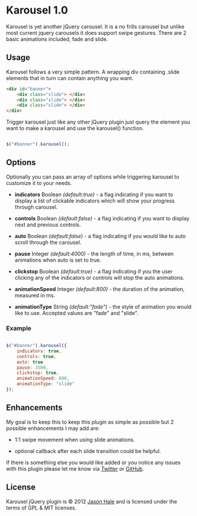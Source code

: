 # Karousel 1.0
Karousel is yet another jQuery carousel. It is a no frills carousel but unlike most current jquery carousels it does support swipe gestures. There are 2 basic animations included, fade and slide.

## Usage
Karousel follows a very simple pattern. A wrapping div containing .slide elements that in turn can contain anything you want.

``` html
<div id="banner">
	<div class="slide"> </div>
	<div class="slide"> </div>
	<div class="slide"> </div>
</div>
```

Trigger karousel just like any other jQuery plugin just query the element you want to make a karousel and use the karousel() function.

``` js

$("#banner").karousel();

```

## Options

Optionally you can pass an array of options while triggering karousel to customize it to your needs. 

- **indicators** Boolean *(default:true)* - a flag indicating if you want to display a list of clickable indicators which will show your progress through carousel.

-	**controls** Boolean *(default:false)* - a flag indicating if you want to display next and previous controls.

- **auto** Boolean *(default:false)* - a flag indicating if you would like to auto scroll through the carousel.

-	**pause** Integer *(default:4000)* - the length of time, in ms, between animations when auto is set to true. 

- **clickstop** Boolean *(default:true)* - a flag indicating if you the user clicking any of the indicators or controls will stop the auto animations. 

- **animationSpeed** Integer *(default:800)* - the duration of the animation, measured in ms.

- **animationType** String *(default:"fade")* - the style of animation you would like to use. Accepted values are "fade" and "slide".

### Example

``` js

$("#banner").karousel({
	indicators: true,
	controls: true,
	auto: true
	pause: 3500,
	clickstop: true,
	animationSpeed: 600,
	animationType: "slide"
});

```

## Enhancements
My goal is to keep this to keep this plugin as simple as possible but 2 possible enhancements I may add are:

- 1:1 swipe movement when using slide animations.

- optional callback after each slide transition could be helpful.

If there is something else you would like added or you notice any issues with this plugin please let me know via [Twitter](http://twitter.com/jthale) or [GitHub](http://github.com/jthale).


## License
Karousel jQuery plugin is &copy; 2012 [Jason Hale](http://haleinteractive.com) and is licensed under the terms of GPL &amp; MIT licenses. 